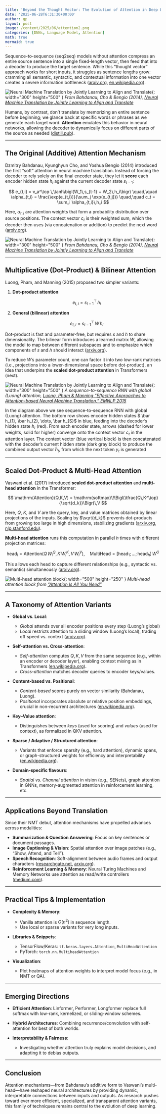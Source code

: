```yaml
---
title: 'Beyond the Thought Vector: The Evolution of Attention in Deep Learning'
date: '2025-06-28T6:31:30+00:00'
author: gp
layout: post
image: /content/2025/06/attention2.png
categories: [DNNs, Language Model, Attention]
math: true
mermaid: true
---
```


Sequence-to-sequence (seq2seq) models without attention compress an entire source sentence into a single 
fixed-length vector, then feed that into a decoder to produce the target sentence. 
While this “thought vector” approach works for short inputs, 
it struggles as sentence lengths grow: cramming all semantic, syntactic, 
and contextual information into one vector creates a severe information bottleneck ([arxiv.org][1], [en.wikipedia.org][2]).

![Neural Machine Translation by Jointly Learning to Align and Translate](/content/2025/06/attention1.png){: width="300" height="500" }
_From Bahdanau, Cho & Bengio (2014), [Neural Machine Translation by Jointly Learning to Align and Translate][1]_


Humans, by contrast, don’t translate by memorizing an entire sentence before beginning; 
we glance back at specific words or phrases as we generate each target word. **Attention** emulates this 
behavior in neural networks, allowing the decoder to dynamically focus on different parts of the source as 
needed ([distill.pub][3]).

---

## The Original (Additive) Attention Mechanism

Dzmitry Bahdanau, Kyunghyun Cho, and Yoshua Bengio (2014) introduced the first “soft” attention in neural 
machine translation. Instead of forcing the decoder to rely solely on the final encoder state, they 
let it **score** each encoder hidden state $h_i$ against the current decoder state $s_{t-1}$:

$$
e_{t,i} = v_a^\top \,\tanh\bigl(W_1\,s_{t-1} + W_2\,h_i\bigr)
\quad,\quad
\alpha_{t,i} = \frac{\exp(e_{t,i})}{\sum_j \exp(e_{t,j})}
\quad,\quad
c_t = \sum_i \alpha_{t,i}\,h_i
$$

Here, $\alpha_{t,i}$ are attention weights that form a probability distribution over source positions. 
The context vector $c_t$ is their weighted sum, which the decoder then uses (via concatenation or addition) 
to predict the next word ([arxiv.org][4]).

![Neural Machine Translation by Jointly Learning to Align and Translate](/content/2025/06/attention1.png){: width="300" height="500" }
_From Bahdanau, Cho & Bengio (2014), [Neural Machine Translation by Jointly Learning to Align and Translate][1]_

---

## Multiplicative (Dot-Product) & Bilinear Attention

Luong, Pham, and Manning (2015) proposed two simpler variants:

1. **Dot-product attention**

   $$
     e_{t,i} = s_{t-1}^\top\,h_i
   $$
2. **General (bilinear) attention**

   $$
     e_{t,i} = s_{t-1}^\top\,W\,h_i
   $$

Dot-product is fast and parameter-free, but requires $s$ and $h$ to share dimensionality. The bilinear form introduces a learned matrix $W$, allowing the model to map between different subspaces and to emphasize which components of $s$ and $h$ should interact ([arxiv.org][5]).

To reduce $W$’s parameter count, one can factor it into two low-rank matrices (i.e., projections into a lower-dimensional space before dot-product), an idea that underpins the **scaled dot-product attention** in Transformers (next).


![Neural Machine Translation by Jointly Learning to Align and Translate](/content/2025/06/attention2.png){: width="300" height="500" }
_A sequence-to-sequence RNN with global (Luong) attention, [Luong, Pham & Manning “Effective Approaches to Attention-based Neural Machine Translation,” EMNLP 2015][12]_

In the diagram above we see sequence-to-sequence RNN with global (Luong) attention. The bottom row shows encoder 
hidden states $ \bar h_{1}, \bar h_{2}, \dots, \bar h_{S}$ in blue, 
feeding into the decoder’s hidden state $h_{t}$ (red). 
From each encoder state, arrows (dashed for lower weights, solid for higher) converge onto 
the context vector $c_{t}$ in the attention layer. The context vector (blue vertical block) is 
then concatenated with the decoder’s current hidden state (dark gray block) 
to produce the combined output vector $\tilde h_{t}$, from which the next token $y_{t}$ is generated

---

## Scaled Dot-Product & Multi-Head Attention

Vaswani et al. (2017) introduced **scaled dot-product attention** and **multi-head attention** in the Transformer:

$$
\mathrm{Attention}(Q,K,V) = \mathrm{softmax}\!\Bigl(\tfrac{Q\,K^\top}{\sqrt{d_k}}\Bigr)\,V
$$

Here, $Q$, $K$, and $V$ are the query, key, and value matrices obtained by linear projections of the inputs. 
Scaling by $\sqrt{d_k}$ prevents dot-products from growing too large in high dimensions, stabilizing 
gradients ([arxiv.org][6], [nlp.stanford.edu][7]).

**Multi-head attention** runs this computation in parallel $h$ times with different projection matrices:

$$
\mathrm{head}_i = \mathrm{Attention}(Q\,W_i^Q,\,K\,W_i^K,\,V\,W_i^V),
\quad
\mathrm{MultiHead} = \bigl[\mathrm{head}_1; \dots; \mathrm{head}_h\bigr]\,W^O
$$

This allows each head to capture different relationships (e.g., syntactic vs. semantic) simultaneously ([arxiv.org][6]).

![Multi-head attention block](/content/2025/06/attention3.png){: width="500" height="250" }
_Multi-head attention block from [“Attention Is All You Need”][6]_


---

## A Taxonomy of Attention Variants

* **Global vs. Local**:

  * *Global* attends over all encoder positions every step (Luong’s global)
  * *Local* restricts attention to a sliding window (Luong’s local), trading off speed vs. context ([arxiv.org][5]).
* **Self-attention vs. Cross-attention**:

  * *Self-attention* computes $Q,K,V$ from the same sequence (e.g., within an encoder or decoder layer), enabling context mixing as in Transformers ([en.wikipedia.org][2]).
  * *Cross-attention* matches decoder queries to encoder keys/values.
* **Content-based vs. Positional**:

  * *Content-based* scores purely on vector similarity (Bahdanau, Luong).
  * *Positional* incorporates absolute or relative position embeddings, crucial in non-recurrent architectures ([en.wikipedia.org][6]).
* **Key–Value attention**:

  * Distinguishes between *keys* (used for scoring) and *values* (used for context), as formalized in QKV attention.
* **Sparse / Adaptive / Structured attention**:

  * Variants that enforce sparsity (e.g., hard attention), dynamic spans, or graph-structured weights for efficiency and interpretability ([en.wikipedia.org][8]).
* **Domain-specific flavours**:

  * *Spatial vs. Channel attention* in vision (e.g., SENets), graph attention in GNNs, memory-augmented attention in reinforcement learning, etc.

---

## Applications Beyond Translation

Since their NMT debut, attention mechanisms have propelled advances across modalities:

* **Summarization & Question Answering**: Focus on key sentences or document passages.
* **Image Captioning & Vision**: Spatial attention over image patches (e.g., “Show, Attend, and Tell”).
* **Speech Recognition**: Soft-alignment between audio frames and output characters ([researchgate.net][9], [arxiv.org][10]).
* **Reinforcement Learning & Memory**: Neural Turing Machines and Memory Networks use attention as read/write controllers ([medium.com][11]).

---

## Practical Tips & Implementation

* **Complexity & Memory**:

  * Vanilla attention is $O(n^2)$ in sequence length.
  * Use local or sparse variants for very long inputs.
* **Libraries & Snippets**:

  * TensorFlow/Keras: `tf.keras.layers.Attention`, `MultiHeadAttention`
  * PyTorch: `torch.nn.MultiheadAttention`
* **Visualization**:

  * Plot heatmaps of attention weights to interpret model focus (e.g., in NMT or QA).

---

## Emerging Directions

* **Efficient Attention**: Linformer, Performer, Longformer replace full softmax with low-rank, kernelized, or sliding-window schemes.
* **Hybrid Architectures**: Combining recurrence/convolution with self-attention for best of both worlds.
* **Interpretability & Fairness**:

  * Investigating whether attention truly explains model decisions, and adapting it to debias outputs.

---

## Conclusion

Attention mechanisms—from Bahdanau’s additive form to Vaswani’s multi-head—have reshaped neural architectures by providing dynamic, 
interpretable connections between inputs and outputs. As research pushes toward ever more efficient, specialized, 
and transparent attention variants, this family of techniques remains central to the evolution of deep learning.

[1]: https://arxiv.org/abs/1409.0473?utm_source=genmind.ch "Neural Machine Translation by Jointly Learning to Align and ... - arXiv"
[2]: https://en.wikipedia.org/wiki/Transformer_%28deep_learning_architecture%29?utm_source=genmind.ch "Transformer (deep learning architecture)"
[3]: https://distill.pub/2016/augmented-rnns?utm_source=genmind.ch "Attention and Augmented Recurrent Neural Networks - Distill.pub"
[4]: https://arxiv.org/pdf/1409.0473?utm_source=genmind.ch "[PDF] Neural machine translation by - arXiv"
[5]: https://arxiv.org/abs/1508.04025?utm_source=genmind.ch "Effective Approaches to Attention-based Neural Machine Translation"
[6]: https://arxiv.org/pdf/1706.03762?utm_source=genmind.ch "Attention Is All You Need"
[7]: https://nlp.stanford.edu/pubs/emnlp15_attn.pdf?utm_source=genmind.ch "[PDF] Effective Approaches to Attention-based Neural Machine Translation"
[8]: https://en.wikipedia.org/wiki/Attention_%28machine_learning%29?utm_source=genmind.ch "Attention (machine learning)"
[9]: https://www.researchgate.net/publication/265252627_Neural_Machine_Translation_by_Jointly_Learning_to_Align_and_Translate?utm_source=genmind.ch "(PDF) Neural Machine Translation by Jointly Learning to Align and ..."
[10]: https://arxiv.org/abs/1508.04395?utm_source=genmind.ch "End-to-End Attention-based Large Vocabulary Speech Recognition"
[11]: https://medium.com/%40ckyeungac/how-attention-in-neural-network-works-309f2d95b833?utm_source=genmind.ch "How Attention Works in Neural Network? | by Kit Yeung - Medium"
[12]: https://aclanthology.org/D15-1166.pdf "Luong, Pham & Manning “Effective Approaches to Attention-based Neural Machine Translation,” EMNLP 2015"
